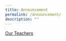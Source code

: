 ```yaml
---
title: Announcement
permalink: /announcement/
description: ""
---
```

[Our Teachers](/aboutus-folder/Our-People/teachers/)